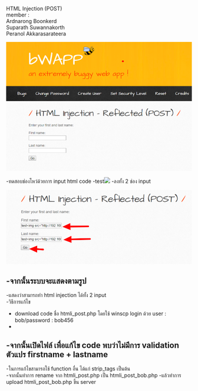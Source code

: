 HTML Injection (POST)  
member :  
Ardnarong Boonkerd  
Suparath Suwannakorth  
Peranol Akkarasarateera  
  <p align="center">
    <img src="PIC/bWAPP - HTML Injection.png">
  </p>

-ทดสอบช่องโหว่ด้วยการ input html code
-test<img src="http://192.168.43.95/bWAPP/images/blogger.png" />
-ลงทั้ง 2 ช่อง input
  <p align="center">
    <img src="PIC/bWAPP - HTML Injection (1).png">
  </p>

-จากนั้นระบบจะแสดงตามรูป  
-

-แสดงว่าสามารถทำ html injection ได้ทั้ง 2 input  
-วิธีการแก้ไข   
- download code ชื่อ htmli_post.php โดยใช้  winscp  login ด้วย user : bob/password : bob456  
-

-จากนั้นเปิดไฟล์ เพื่อแก้ไข code พบว่าไม่มีการ validation ตัวแปร firstname + lastname
-

-ในการแก้ไขสามารถใช้ function อื่น ได้แก่ strip_tags เป็นต้น  
-จากนั้นทำการ rename จาก htmli_post.php เป็น htmli_post_bob.php
-แล้วทำการ upload htmli_post_bob.php ขึ้น server



